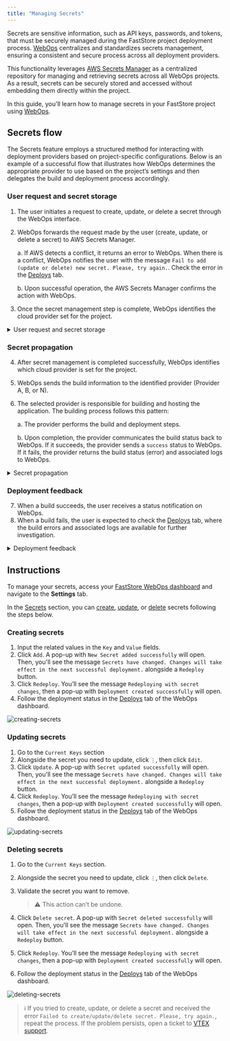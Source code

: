 ```yaml
---
title: "Managing Secrets"
---
```


Secrets are sensitive information, such as API keys, passwords, and tokens, that must be securely managed during the FastStore project deployment process. [WebOps](https://developers.vtex.com/docs/guides/faststore/1-onboarding-overview) centralizes and standardizes secrets management, ensuring a consistent and secure process across all deployment providers.

This functionality leverages [AWS Secrets Manager](https://aws.amazon.com/pt/secrets-manager/) as a centralized repository for managing and retrieving secrets across all WebOps projects. As a result, secrets can be securely stored and accessed without embedding them directly within the project.

In this guide, you'll learn how to manage secrets in your FastStore project using [WebOps](https://developers.vtex.com/docs/guides/faststore/1-onboarding-overview).

## Secrets flow

The Secrets feature employs a structured method for interacting with deployment providers based on project-specific configurations. Below is an example of a successful flow that illustrates how WebOps determines the appropriate provider to use based on the project’s settings and then delegates the build and deployment process accordingly.

### User request and secret storage

1. The user initiates a request to create, update, or delete a secret through the WebOps interface.
2. WebOps forwards the request made by the user (create, update, or delete a secret) to AWS Secrets Manager.
  
   a. If AWS detects a conflict, it returns an error to WebOps. When there is a conflict, WebOps notifies the user with the message `Fail to add (update or delete) new secret. Please, try again.`. Check the error in the [Deploys](https://developers.vtex.com/docs/guides/faststore/1-onboarding-dashboard#deploys) tab.
    
   b. Upon successful operation, the AWS Secrets Manager confirms the action with WebOps.
3. Once the secret management step is complete, WebOps identifies the cloud provider set for the project.

<details>
<summary>User request and secret storage</summary>

```mermaid
sequenceDiagram
  actor A1 as User
  participant WebOps as WebOps
  participant AWS as AWS Secrets Manager

  %% 1. User initiates secret creation/update/deletion
  A1 ->> WebOps: Request to create/update/delete secret

  %% 2. WebOps stores secret in AWS Secrets Manager
  WebOps ->> AWS: Store/Update/Delete secret

  alt Update Conflict Detected
    AWS -->> WebOps: Conflict/Error
    WebOps -->> A1: Prompt to retry update
    A1 ->> WebOps: Retry update request
    WebOps ->> AWS: Retry store/update secret
    AWS -->> WebOps: Confirm secret storage/update/deletion
  else No Conflict/Error
    AWS -->> WebOps: Confirm secret storage/update/deletion
  end

  %% 3. WebOps determines which provider to use for build/deployment
  WebOps ->> WebOps: Identify cloud provider
```

</details>

### Secret propagation

4. After secret management is completed successfully, WebOps identifies which cloud provider is set for the project.
5. WebOps sends the build information to the identified provider (Provider A, B, or N).
6. The selected provider is responsible for building and hosting the application. The building process follows this pattern:
  
    a. The provider performs the build and deployment steps.

    b. Upon completion, the provider communicates the build status back to WebOps. If it succeeds, the provider sends a `success` status to WebOps. If it fails, the provider returns the build status (error) and associated logs to WebOps.

<details>
<summary>Secret propagation</summary>

 ```mermaid
sequenceDiagram
  participant WebOps as WebOps
  participant AWS as AWS Secrets Manager
  participant Provider A as Provider A
  participant Provider B as Provider B
  participant Provider N as Provider N

 %% 4. Build flow with secrets propagation
  Note right of WebOps: Decision: Choose provider based on project configuration

  alt If Provider A
    WebOps ->> Provider A: Send build info
    Provider A ->> Provider A: Build and host application
    alt Build success
      Provider A -->> WebOps: Send build status (success)
    else Build failed
      Provider A -->> WebOps: Send build status and logs (error)
      Note right of WebOps: Error visible in Deploys tab
    end
  else If Provider B
    WebOps ->> Provider B: Send build info
    Provider B ->> Provider B: Build and host application
    alt Build success
      Provider B -->> WebOps: Send build status (success)
    else Build failed
      Provider B -->> WebOps: Send build status and logs (error)
      Note right of WebOps: Error visible in Deploys tab
    end
  else If Provider N
    WebOps ->> Provider N: Send build info
    Provider N ->> Provider N: Build and host application
    alt Build success
      Provider N -->> WebOps: Send build status (success)
    else Build failed
      Provider N -->> WebOps: Send build status and logs (error)
      Note right of WebOps: Error visible in Deploys tab
    end
  end
```

</details>

### Deployment feedback

7. When a build succeeds, the user receives a status notification on WebOps. 
8. When a build fails, the user is expected to check the [Deploys](https://developers.vtex.com/docs/guides/faststore/1-onboarding-dashboard#deploys) tab, where the build errors and associated logs are available for further investigation.

<details>
<summary>Deployment feedback</summary>

```mermaid
sequenceDiagram
  actor A1 as User
  participant WebOps as WebOps

  %% 5. Feedback to user
  alt Build successful
    WebOps -->> A1: Status notification
  else Build failed
    Note left of WebOps: No message is sent to the user. Check the Deploys tab for logs.
  end
```

</details>

## Instructions

To manage your secrets, access your [FastStore WebOps dashboard](https://developers.vtex.com/docs/guides/faststore/1-onboarding-dashboard) and navigate to the **Settings** tab.

In the [Secrets](https://developers.vtex.com/docs/guides/faststore/1-onboarding-dashboard#secrets) section, you can [create](#creating-secrets), [update](#updating-secrets), or [delete](#deleting-secrets) secrets following the steps below.

### Creating secrets

1. Input the related values in the `Key` and `Value` fields.
2. Click `Add`. A pop-up with `New Secret added successfully` will open. Then, you'll see the message `Secrets have changed. Changes will take effect in the next successful deployment.` alongside a `Redeploy` button.
3. Click `Redeploy`. You’ll see the message `Redeploying with secret changes`, then a pop-up with `Deployment created successfully` will open.
4. Follow the deployment status in the [Deploys](https://developers.vtex.com/docs/guides/faststore/1-onboarding-dashboard#deploys) tab of the WebOps dashboard.

![creating-secrets](https://vtexhelp.vtexassets.com/assets/docs/src/creating-secrets___14633df5e1e1385934d7f0854f00d340.gif)

### Updating secrets

1. Go to the `Current Keys` section
2. Alongside the secret you need to update, click `⋮`, then click `Edit`.
3. Click `Update`.  A pop-up with `Secret updated successfully` will open. Then, you'll see the message `Secrets have changed. Changes will take effect in the next successful deployment.` alongside a `Redeploy` button.
4. Click `Redeploy`. You’ll see the message `Redeploying with secret changes`, then a pop-up with `Deployment created successfully` will open.
5. Follow the deployment status in the [Deploys](https://developers.vtex.com/docs/guides/faststore/1-onboarding-dashboard#deploys) tab of the WebOps dashboard.

![updating-secrets](https://vtexhelp.vtexassets.com/assets/docs/src/updating-secrets___41a012c6f441bf927d67a59448c19894.gif)

### Deleting secrets

1. Go to the `Current Keys` section.
2. Alongside the secret you need to update, click `⋮`, then click `Delete`.
3. Validate the secret you want to remove. 

   >⚠ This action can’t be undone.

4. Click `Delete secret`. A pop-up with `Secret deleted successfully` will open. Then, you'll see the message `Secrets have changed. Changes will take effect in the next successful deployment.` alongside a `Redeploy` button.
5. Click `Redeploy`. You’ll see the message `Redeploying with secret changes`, then a pop-up with `Deployment created successfully` will open.
6. Follow the deployment status in the [Deploys](https://developers.vtex.com/docs/guides/faststore/1-onboarding-dashboard#deploys) tab of the WebOps dashboard.

![deleting-secrets](https://vtexhelp.vtexassets.com/assets/docs/src/deleting-secrets___c5b464f532114c9895ce49af2fd8c76b.gif)

>ℹ If you tried to create, update, or delete a secret and received the error `Failed to create/update/delete secret. Please, try again.`, repeat the process. If the problem persists, open a ticket to [VTEX support](https://help.vtex.com/en/support).

